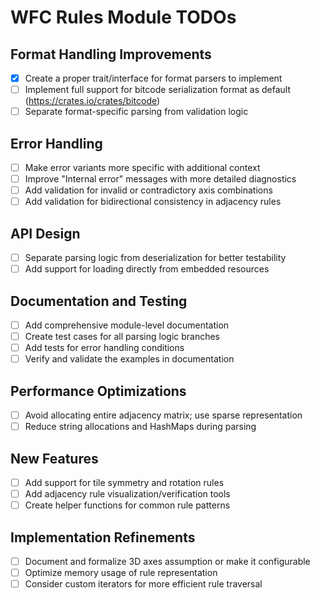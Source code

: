 # WFC Rules Module TODOs

## Format Handling Improvements

- [x] Create a proper trait/interface for format parsers to implement
- [ ] Implement full support for bitcode serialization format as default (https://crates.io/crates/bitcode)
- [ ] Separate format-specific parsing from validation logic

## Error Handling

- [ ] Make error variants more specific with additional context
- [ ] Improve "Internal error" messages with more detailed diagnostics
- [ ] Add validation for invalid or contradictory axis combinations
- [ ] Add validation for bidirectional consistency in adjacency rules

## API Design

- [ ] Separate parsing logic from deserialization for better testability
- [ ] Add support for loading directly from embedded resources

## Documentation and Testing

- [ ] Add comprehensive module-level documentation
- [ ] Create test cases for all parsing logic branches
- [ ] Add tests for error handling conditions
- [ ] Verify and validate the examples in documentation

## Performance Optimizations

- [ ] Avoid allocating entire adjacency matrix; use sparse representation
- [ ] Reduce string allocations and HashMaps during parsing

## New Features

- [ ] Add support for tile symmetry and rotation rules
- [ ] Add adjacency rule visualization/verification tools
- [ ] Create helper functions for common rule patterns

## Implementation Refinements

- [ ] Document and formalize 3D axes assumption or make it configurable
- [ ] Optimize memory usage of rule representation
- [ ] Consider custom iterators for more efficient rule traversal

